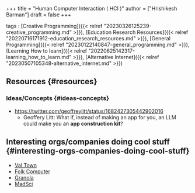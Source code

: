 +++
title = "Human Computer Interaction ( HCI )"
author = ["Hrishikesh Barman"]
draft = false
+++

tags
: [Creative Programming]({{< relref "20230326125239-creative_programming.md" >}}), [Education Research Resources]({{< relref "20220716171912-education_research_resources.md" >}}), [General Programming]({{< relref "20230122140847-general_programming.md" >}}), [Learning How to learn]({{< relref "20220625142317-learning_how_to_learn.md" >}}), [Alternative Internet]({{< relref "20230507105348-alternative_internet.md" >}})


## Resources {#resources}


### Ideas/Concepts {#ideas-concepts}

-   <https://twitter.com/geoffreylitt/status/1682427305442902016>
    -   Geoffery Litt: What if, instead of making an app for you, an LLM could make you an **app construction kit**?


## Interesting orgs/companies doing cool stuff {#interesting-orgs-companies-doing-cool-stuff}

-   [Val Town](https://www.val.town/)
-   [Folk Computer](http://folk.computer/)
-   [Granola](https://www.granola.so/)
-   [MadSci](https://www.madsci.io/)
